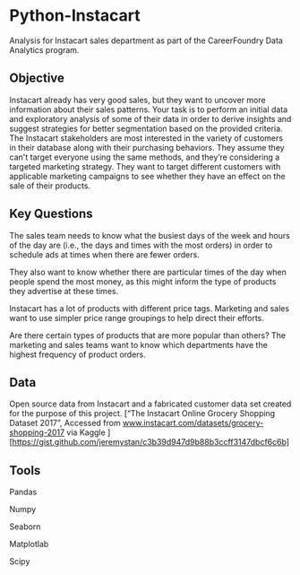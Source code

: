 # Python-Instacart
Analysis for Instacart sales department as part of the CareerFoundry Data Analytics program.
## Objective
Instacart already has very good sales, but they want to uncover more information about their sales patterns. Your task is to perform an initial data and exploratory analysis of some of their data in order to derive insights and suggest strategies for better segmentation based on the provided criteria. The Instacart stakeholders are most interested in the variety of customers in their database along with their purchasing behaviors. They assume they can't target everyone using the same methods, and they’re considering a targeted marketing strategy. They want to target different customers with applicable marketing campaigns to see whether they have an effect on the sale of their products.
## Key Questions
The sales team needs to know what the busiest days of the week and hours of the day are (i.e., the days and times with the most orders) in order to schedule ads at times when there are fewer orders.

They also want to know whether there are particular times of the day when people spend the most money, as this might inform the type of products they advertise at these times.

Instacart has a lot of products with different price tags. Marketing and sales want to use simpler price range groupings to help direct their efforts.

Are there certain types of products that are more popular than others? The marketing and sales teams want to know which departments have the highest frequency of product orders.
## Data
Open source data from Instacart and a fabricated customer data set created for the purpose of this project.
[“The Instacart Online Grocery Shopping
Dataset 2017”, Accessed from www.instacart.com/datasets/grocery-shopping-2017 via Kaggle ]
[https://gist.github.com/jeremystan/c3b39d947d9b88b3ccff3147dbcf6c6b]
## Tools
Pandas

Numpy

Seaborn

Matplotlab

Scipy
